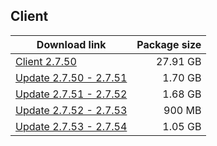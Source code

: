 ## Client

| Download link | Package size |
| ------------- | ------------:|
| [Client 2.7.50](https://autopatchhkbeta.yuanshen.com/client_app/download/beta_pc/20220516111633_WUVnBZN1Z5GKS2zT/GenshinImpact_2.7.50_beta.zip) | 27.91 GB |
| [Update 2.7.50 - 2.7.51](https://autopatchhk.yuanshen.com/client_app/beta_update/hk4e_global/30/game_2.7.50_2.7.51_hdiff_xP1tX2wvcYJiAkmS.zip) | 1.70 GB |
| [Update 2.7.51 - 2.7.52](https://autopatchhk.yuanshen.com/client_app/beta_update/hk4e_global/30/game_2.7.51_2.7.52_hdiff_XaEvVTkF761R5PcN.zip) | 1.68 GB |
| [Update 2.7.52 - 2.7.53](https://autopatchhk.yuanshen.com/client_app/beta_update/hk4e_global/30/game_2.7.52_2.7.53_hdiff_1YsFV6ErTaj4gyIK.zip) | 900 MB |
| [Update 2.7.53 - 2.7.54](https://autopatchhk.yuanshen.com/client_app/beta_update/hk4e_global/30/game_2.7.53_2.7.54_hdiff_WowROmNAziS2VQqP.zip) | 1.05 GB |